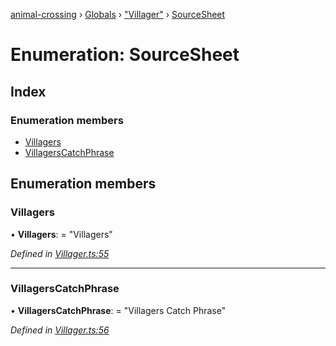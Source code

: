 [animal-crossing](../README.md) › [Globals](../globals.md) › ["Villager"](../modules/_villager_.md) › [SourceSheet](_villager_.sourcesheet.md)

# Enumeration: SourceSheet

## Index

### Enumeration members

* [Villagers](_villager_.sourcesheet.md#villagers)
* [VillagersCatchPhrase](_villager_.sourcesheet.md#villagerscatchphrase)

## Enumeration members

###  Villagers

• **Villagers**: = "Villagers"

*Defined in [Villager.ts:55](https://github.com/Norviah/animal-crossing/blob/2c80bbc/module/types/Villager.ts#L55)*

___

###  VillagersCatchPhrase

• **VillagersCatchPhrase**: = "Villagers Catch Phrase"

*Defined in [Villager.ts:56](https://github.com/Norviah/animal-crossing/blob/2c80bbc/module/types/Villager.ts#L56)*
